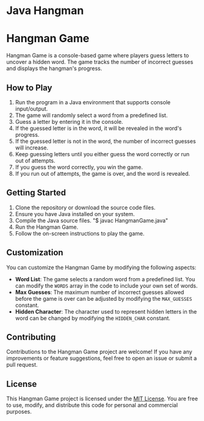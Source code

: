 # Java Hangman
 # Hangman Game

Hangman Game is a console-based game where players guess letters to uncover a hidden word. The game tracks the number of incorrect guesses and displays the hangman's progress.

## How to Play

1. Run the program in a Java environment that supports console input/output.
2. The game will randomly select a word from a predefined list.
3. Guess a letter by entering it in the console.
4. If the guessed letter is in the word, it will be revealed in the word's progress.
5. If the guessed letter is not in the word, the number of incorrect guesses will increase.
6. Keep guessing letters until you either guess the word correctly or run out of attempts.
7. If you guess the word correctly, you win the game.
8. If you run out of attempts, the game is over, and the word is revealed.

## Getting Started

1. Clone the repository or download the source code files.
2. Ensure you have Java installed on your system.
3. Compile the Java source files.
"$ javac HangmanGame.java"
4. Run the Hangman Game.
5. Follow the on-screen instructions to play the game.

## Customization

You can customize the Hangman Game by modifying the following aspects:

- **Word List**: The game selects a random word from a predefined list. You can modify the `WORDS` array in the code to include your own set of words.
- **Max Guesses**: The maximum number of incorrect guesses allowed before the game is over can be adjusted by modifying the `MAX_GUESSES` constant.
- **Hidden Character**: The character used to represent hidden letters in the word can be changed by modifying the `HIDDEN_CHAR` constant.

## Contributing

Contributions to the Hangman Game project are welcome! If you have any improvements or feature suggestions, feel free to open an issue or submit a pull request.

## License

This Hangman Game project is licensed under the [MIT License](LICENSE). You are free to use, modify, and distribute this code for personal and commercial purposes.

